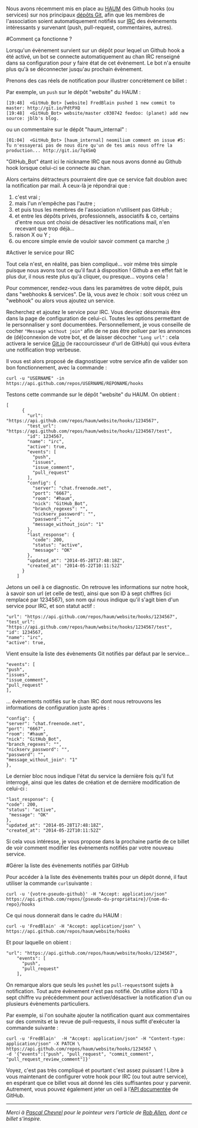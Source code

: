 <!--t Activer un Github hook pour IRC t-->

Nous avons récemment mis en place au [HAUM][1] des Github hooks (ou services) sur nos principaux [dépôts Git][2], afin que les membres de l'association soient automatiquement notifiés sur [IRC][3] des évènements intéressants y survenant (push, pull-request, commentaires, autres).

#Comment ça fonctionne ?

Lorsqu'un évènement survient sur un dépôt pour lequel un Github hook a été activé, un bot se connecte automatiquement au chan IRC renseigné dans sa configuration pour y faire état de cet évènement. Le bot n'a ensuite plus qu'à se déconnecter jusqu'au prochain évènement. 

Prenons des cas réels de notification pour illustrer concrètement ce billet :

Par exemple, un `push` sur le dépôt "website" du HAUM :

    [19:48]  <GitHub_Bot> [website] FredBlain pushed 1 new commit to master: http://git.io/PdtPXQ  
    [19:48]  <GitHub_Bot> website/master c030742 feedoo: (planet) add new source: jblb's blog.

ou un commentaire  sur le dépôt "haum_internal" :

    [01:04]  <GitHub_Bot> [haum_internal] neomilium comment on issue #5: Tu n'essayerai pas de nous dire qu'un de tes amis nous offre la production... http://git.io/7q4SmQ 

"GitHub_Bot" étant ici le nickname IRC que nous avons donné au Github hook lorsque celui-ci se connecte au chan.

Alors certains détracteurs pourraient dire que ce service fait doublon avec la notification par mail. À ceux-là je répondrai que :

 1. c'est vrai ;
 2. mais l'un n'empêche pas l'autre ;
 3. et puis tous les membres de l'association n'utilisent pas GitHub ;
 4. et entre les dépôts privés, professionnels, associatifs & co, certains d'entre nous ont choisi de désactiver les notifications mail, n'en recevant que trop déjà...
 5. raison X ou Y ;
 6. ou encore simple envie de vouloir savoir comment ça marche ;)

#Activer le service pour IRC

Tout cela n'est, en réalité, pas bien compliqué... voir même très simple puisque nous avons tout ce qu'il faut à disposition !
Github a en effet fait le plus dur, il nous reste plus qu'à cliquer, ou presque... voyons cela !

Pour commencer, rendez-vous dans les paramètres de votre dépôt, puis dans "webhooks & services".
De là, vous avez le choix :  soit vous créez un "webhook" ou alors vous ajoutez un service.

Recherchez et ajoutez le service pour IRC. Vous devriez désormais être dans la page de configuration de celui-ci.
Toutes les options permettant de le personnaliser y sont documentées.
Personnellement, je vous conseille de cocher `"Message without join"` afin de ne pas être polluer par les annonces de (dé)connexion de votre bot, et de laisser décocher `"Long url"` : cela activera le service [Git.io][4] (le raccourcisseur d'url de GitHub) qui vous évitera une notification trop verbeuse.

Il vous est alors proposé de diagnostiquer votre service afin de valider son bon fonctionnement, avec la commande :

    curl -u "USERNAME" -in https://api.github.com/repos/USERNAME/REPONAME/hooks

Testons cette commande sur le dépôt "website" du HAUM. On obtient :

    

    [
          {
            "url": "https://api.github.com/repos/haum/website/hooks/1234567",
            "test_url": "https://api.github.com/repos/haum/website/hooks/1234567/test",
            "id": 1234567,
            "name": "irc",
            "active": true,
            "events": [
              "push",
              "issues",
              "issue_comment",
              "pull_request"
            ],
            "config": {
              "server": "chat.freenode.net",
              "port": "6667",
              "room": "#haum",
              "nick": "GitHub_Bot",
              "branch_regexes": "",
              "nickserv_password": "",
              "password": "",
              "message_without_join": "1"
            },
            "last_response": {
              "code": 200,
              "status": "active",
              "message": "OK"
            },
            "updated_at": "2014-05-28T17:48:18Z",
            "created_at": "2014-05-22T10:11:52Z"
          }
        ]

Jetons un oeil à ce diagnostic.
On retrouve les informations sur notre hook, à savoir son url (et celle de test), ainsi que son ID à sept chiffres (ici remplacé par 1234567), son nom qui nous indique qu'il s'agit bien d'un service pour IRC, et son statut actif :

    "url": "https://api.github.com/repos/haum/website/hooks/1234567",
    "test_url": "https://api.github.com/repos/haum/website/hooks/1234567/test",
    "id": 1234567,
    "name": "irc",
    "active": true,

Vient ensuite la liste des évènements Git notifiés par défaut par le service...

    "events": [
    "push",
    "issues",
    "issue_comment",
    "pull_request"
    ],

... évènements notifiés sur le chan IRC dont nous retrouvons les informations de configuration juste après :

    "config": {
    "server": "chat.freenode.net",
    "port": "6667",
    "room": "#haum",
    "nick": "GitHub_Bot",
    "branch_regexes": "",
    "nickserv_password": "",
    "password": "",
    "message_without_join": "1"
    },

Le dernier bloc nous indique l'état du service la dernière fois qu'il fut interrogé, ainsi que les dates de création et de dernière modification de celui-ci :

    "last_response": {
    "code": 200,
    "status": "active",
     "message": "OK"
    },
    "updated_at": "2014-05-28T17:48:18Z",
    "created_at": "2014-05-22T10:11:52Z"

Si cela vous intéresse, je vous propose dans la prochaine partie de ce billet de voir comment modifier les évènements notifiés par votre nouveau service.

#Gérer la liste des évènements notifiés par GitHub

Pour accéder à la liste des évènements traités pour un dépôt donné, il faut utiliser la commande `curl`suivante :

    curl -u '{votre-pseudo-github}' -H "Accept: application/json" 
    https://api.github.com/repos/{pseudo-du-propriétaire}/{nom-du-repo}/hooks

Ce qui nous donnerait dans le cadre du HAUM : 

    curl -u 'FredBlain' -H "Accept: application/json" \
    https://api.github.com/repos/haum/website/hooks

Et pour laquelle on obient :

    "url": "https://api.github.com/repos/haum/website/hooks/1234567",
        "events": [
          "push",
          "pull_request"
        ],
    
On remarque alors que seuls les `push`et les `pull-request`sont sujets à notification. Tout autre évènement n'est pas notifié.
On utilise alors l'ID à sept chiffre vu précédemment pour  activer/désactiver la notification d'un ou plusieurs évènements particuliers.

Par exemple, si l'on souhaite ajouter la notification quant aux commentaires sur des commits et la revue de pull-requests, il nous suffit d'exécuter la commande suivante :

    curl -u 'FredBlain'  -H "Accept: application/json" -H "Content-type: application/json" -X PATCH \
    https://api.github.com/repos/haum/website/hooks/1234567 \
    -d '{"events":["push", "pull_request", "commit_comment", "pull_request_review_comment"]}'

Voyez, c'est pas très compliqué et pourtant c'est assez puissant ! Libre à vous maintenant de configurer votre hook pour IRC (ou tout autre service), en espérant que ce billet vous ait donné les clés suffisantes pour y parvenir.
Autrement, vous pouvez également jeter un oeil à l'[API documentée][5] de GitHub.

----------
*Merci à [Pascal Chevrel][6] pour le pointeur vers l'article de [Rob Allen][7], dont ce billet s'inspire.*


  [1]: http://haum.org/
  [2]: https://github.com/haum
  [3]: http://irc.lc/freenode/haum/
  [4]: http://git.io
  [5]: https://developer.github.com/webhooks
  [6]: http://www.chevrel.org/
  [7]: http://akrabat.com/computing/changing-the-github-irc-hooks-notification-events/